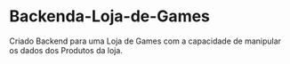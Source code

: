 # Backenda-Loja-de-Games
Criado Backend para uma Loja de Games com a capacidade de manipular os dados dos Produtos da loja. 
